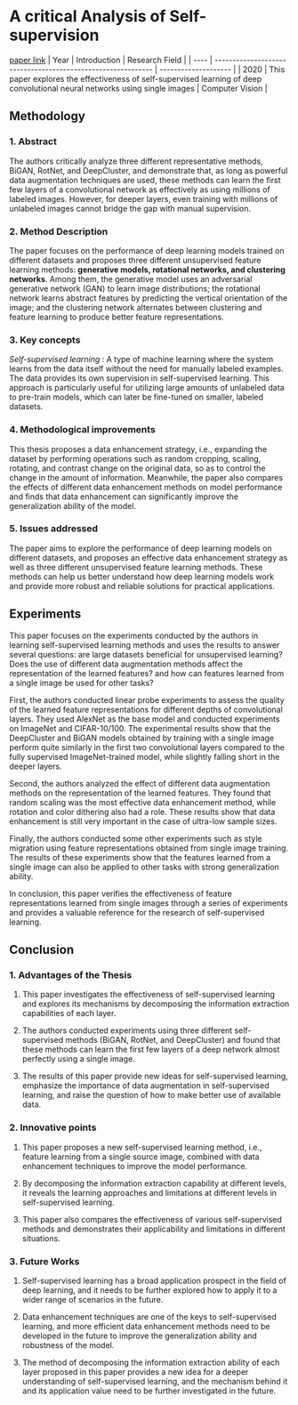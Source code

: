 # A critical Analysis of Self-supervision
[paper link](https://arxiv.org/pdf/1904.13132.pdf)
| Year | Introduction                                                         | Research Field                 |
| ---- | ------------------------------------------------------------ | -------------------- |
| 2020 |    This paper explores the effectiveness of self-supervised learning of deep convolutional neural networks using single images      |   Computer Vision        |

## Methodology

### 1. Abstract
   The authors critically analyze three different representative methods, BiGAN, RotNet, and DeepCluster, and demonstrate that, as long as powerful data augmentation techniques are used, these methods can learn the first few layers of a convolutional network as effectively as using millions of labeled images. However, for deeper layers, even training with millions of unlabeled images cannot bridge the gap with manual supervision.

### 2. Method Description 
  The paper focuses on the performance of deep learning models trained on different datasets and proposes three different unsupervised feature learning methods: **generative models, rotational networks, and clustering networks**. Among them, the generative model uses an adversarial generative network (GAN) to learn image distributions; the rotational network learns abstract features by predicting the vertical orientation of the image; and the clustering network alternates between clustering and feature learning to produce better feature representations.
  
### 3. Key concepts
  _Self-supervised learning_ :  A type of machine learning where the system learns from the data itself without the need for manually labeled examples. The data provides its own supervision in self-supervised learning. This approach is particularly useful for utilizing large amounts of unlabeled data to pre-train models, which can later be fine-tuned on smaller, labeled datasets.
  
### 4. Methodological improvements
  This thesis proposes a data enhancement strategy, i.e., expanding the dataset by performing operations such as random cropping, scaling, rotating, and contrast change on the original data, so as to control the change in the amount of information. Meanwhile, the paper also compares the effects of different data enhancement methods on model performance and finds that data enhancement can significantly improve the generalization ability of the model.
  
### 5. Issues addressed 
  The paper aims to explore the performance of deep learning models on different datasets, and proposes an effective data enhancement strategy as well as three different unsupervised feature learning methods. These methods can help us better understand how deep learning models work and provide more robust and reliable solutions for practical applications.
  
## Experiments
  This paper focuses on the experiments conducted by the authors in learning self-supervised learning methods and uses the results to answer several questions: are large datasets beneficial for unsupervised learning? Does the use of different data augmentation methods affect the representation of the learned features? and how can features learned from a single image be used for other tasks?

  First, the authors conducted linear probe experiments to assess the quality of the learned feature representations for different depths of convolutional layers. They used AlexNet as the base model and conducted experiments on ImageNet and CIFAR-10/100. The experimental results show that the DeepCluster and BiGAN models obtained by training with a single image perform quite similarly in the first two convolutional layers compared to the fully supervised ImageNet-trained model, while slightly falling short in the deeper layers.

  Second, the authors analyzed the effect of different data augmentation methods on the representation of the learned features. They found that random scaling was the most effective data enhancement method, while rotation and color dithering also had a role. These results show that data enhancement is still very important in the case of ultra-low sample sizes.

  Finally, the authors conducted some other experiments such as style migration using feature representations obtained from single image training. The results of these experiments show that the features learned from a single image can also be applied to other tasks with strong generalization ability.

  In conclusion, this paper verifies the effectiveness of feature representations learned from single images through a series of experiments and provides a valuable reference for the research of self-supervised learning.
  
## Conclusion
### 1. Advantages of the Thesis
  1. This paper investigates the effectiveness of self-supervised learning and explores its mechanisms by decomposing the information extraction capabilities of each layer.
     
  2. The authors conducted experiments using three different self-supervised methods (BiGAN, RotNet, and DeepCluster) and found that these methods can learn the first few layers of a deep network almost perfectly using a single image.
     
  3. The results of this paper provide new ideas for self-supervised learning, emphasize the importance of data augmentation in self-supervised learning, and raise the question of how to make better use of available data.
     
### 2. Innovative points
   1. This paper proposes a new self-supervised learning method, i.e., feature learning from a single source image, combined with data enhancement techniques to improve the model performance.

   2. By decomposing the information extraction capability at different levels, it reveals the learning approaches and limitations at different levels in self-supervised learning.

   3. This paper also compares the effectiveness of various self-supervised methods and demonstrates their applicability and limitations in different situations.
   
### 3. Future Works
  1. Self-supervised learning has a broad application prospect in the field of deep learning, and it needs to be further explored how to apply it to a wider range of scenarios in the future.

  2. Data enhancement techniques are one of the keys to self-supervised learning, and more efficient data enhancement methods need to be developed in the future to improve the generalization ability and robustness of the model.

  3. The method of decomposing the information extraction ability of each layer proposed in this paper provides a new idea for a deeper understanding of self-supervised learning, and the mechanism behind it and its application value need to be further investigated in the future.


